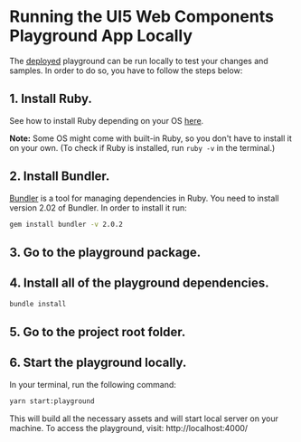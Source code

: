 # Running the UI5 Web Components Playground App Locally

The [deployed](https://sap.github.io/ui5-webcomponents/) playground can be run locally to test your changes and samples.
In order to do so, you have to follow the steps below:

## 1. Install Ruby.
See how to install Ruby depending on your OS [here](https://www.ruby-lang.org/en/downloads/).

**Note:** Some OS might come with built-in Ruby, so you don't have to install it on your own. (To check if Ruby is installed, run ```ruby -v``` in the terminal.)

## 2. Install Bundler.
[Bundler](https://bundler.io/) is a tool for managing dependencies in Ruby. You need to install version 2.02 of Bundler.
In order to install it run:
```bash
gem install bundler -v 2.0.2
```

## 3. Go to the playground package.

## 4. Install all of the playground dependencies.
```bash
bundle install
```

## 5. Go to the project root folder.

## 6. Start the playground locally.
In your terminal, run the following command:
```bash
yarn start:playground
```

This will build all the necessary assets and will start local server on your machine. To access the playground, visit: http://localhost:4000/
